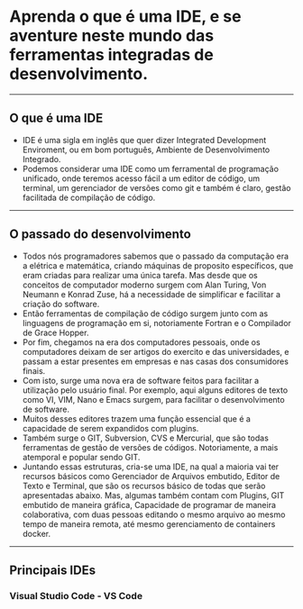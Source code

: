 # Aprenda o que é uma IDE, e se aventure neste mundo das ferramentas integradas de desenvolvimento.

---
## O que é uma IDE
* IDE é uma sigla em inglês que quer dizer Integrated Development Enviroment, ou em bom português, Ambiente de Desenvolvimento Integrado.
* Podemos considerar uma IDE como um ferramental de programação unificado, onde teremos acesso fácil a um editor de código, um terminal, um gerenciador de versões como git e também é claro, gestão facilitada de compilação de código.

---
## O passado do desenvolvimento
* Todos nós programadores sabemos que o passado da computação era a elétrica e matemática, criando máquinas de proposito específicos, que eram criadas para realizar uma única tarefa. Mas desde que os conceitos de computador moderno surgem com Alan Turing, Von Neumann e Konrad Zuse, há a necessidade de simplificar e facilitar a criação do software.
* Então ferramentas de compilação de código surgem junto com as linguagens de programação em si, notoriamente Fortran e o Compilador de Grace Hopper.
* Por fim, chegamos na era dos computadores pessoais, onde os computadores deixam de ser artigos do exercito e das universidades, e passam a estar presentes em empresas e nas casas dos consumidores finais.
* Com isto, surge uma nova era de software feitos para facilitar a utilização pelo usuário final. Por exemplo, aqui alguns editores de texto como VI, VIM, Nano e Emacs surgem, para facilitar o desenvolvimento de software.
* Muitos desses editores trazem uma função essencial que é a capacidade de serem expandidos com plugins.
* Também surge o GIT, Subversion, CVS e Mercurial, que são todas ferramentas de gestão de versões de códigos. Notoriamente, a mais atemporal e popular sendo GIT.
* Juntando essas estruturas, cria-se uma IDE, na qual a maioria vai ter recursos básicos como Gerenciador de Arquivos embutido, Editor de Texto e Terminal, que são os recursos básico de todas que serão apresentadas abaixo. Mas, algumas também contam com Plugins, GIT embutido de maneira gráfica, Capacidade de programar de maneira colaborativa, com duas pessoas editando o mesmo arquivo ao mesmo tempo de maneira remota, até mesmo gerenciamento de containers docker.

---
## Principais IDEs
### Visual Studio Code - VS Code

